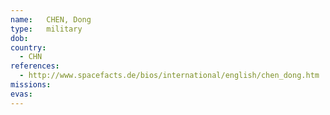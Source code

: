 ```yaml
---
name:	CHEN, Dong
type:	military
dob:	
country:
  - CHN
references:
  - http://www.spacefacts.de/bios/international/english/chen_dong.htm
missions:
evas:
---
```

